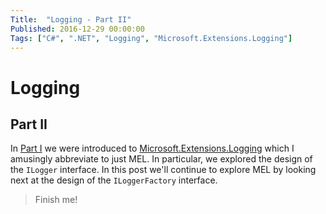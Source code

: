 ```yaml
---
Title:  "Logging - Part II"
Published: 2016-12-29 00:00:00
Tags: ["C#", ".NET", "Logging", "Microsoft.Extensions.Logging"]
---
```


# Logging

## Part II

In [Part I](/posts/logging-part-I) we were introduced to [Microsoft.Extensions.Logging](https://github.com/aspnet/Logging)
which I amusingly abbreviate to just MEL. In particular, we explored the design of the `ILogger` interface.
In this post we'll continue to explore MEL by looking next at the design of the `ILoggerFactory` interface.

> Finish me!
